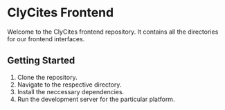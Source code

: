 # ClyCites Frontend

Welcome to the ClyCites frontend repository. It contains all the directories for our frontend interfaces. 

## Getting Started
1. Clone the repository.
2. Navigate to the respective directory.
3. Install the neccessary dependencies.
4. Run the development server for the particular platform.
